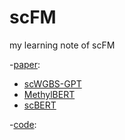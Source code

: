 # scFM

my learning note of scFM

-[paper][1]:
  - [scWGBS-GPT][3]
  - [MethylBERT][4]
  - [scBERT][5]



-[code][2]:



[1]:https://github.com/yuan-qi5/scFM/tree/main/paper
[2]:https://github.com/yuan-qi5/scFM/tree/main/code
[3]:https://github.com/yuan-qi5/scFM/blob/main/paper/scWGBS-GPT.md
[4]:https://github.com/yuan-qi5/scFM/blob/main/paper/MethylBERT.md
[5]:https://github.com/yuan-qi5/scFM/blob/main/paper/scBERT.md
